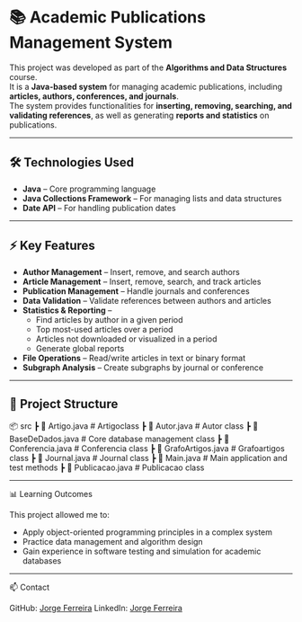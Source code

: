 # 📚 Academic Publications Management System

This project was developed as part of the **Algorithms and Data Structures** course.  
It is a **Java-based system** for managing academic publications, including **articles, authors, conferences, and journals**.  
The system provides functionalities for **inserting, removing, searching, and validating references**, as well as generating **reports and statistics** on publications.

---

## 🛠️ Technologies Used
- **Java** – Core programming language  
- **Java Collections Framework** – For managing lists and data structures  
- **Date API** – For handling publication dates  

---

## ⚡ Key Features
- **Author Management** – Insert, remove, and search authors  
- **Article Management** – Insert, remove, search, and track articles  
- **Publication Management** – Handle journals and conferences  
- **Data Validation** – Validate references between authors and articles  
- **Statistics & Reporting** –  
  - Find articles by author in a given period  
  - Top most-used articles over a period  
  - Articles not downloaded or visualized in a period  
  - Generate global reports  
- **File Operations** – Read/write articles in text or binary format  
- **Subgraph Analysis** – Create subgraphs by journal or conference  

---

## 📂 Project Structure
📦 src
┣ 📜 Artigo.java # Artigoclass
┣ 📜 Autor.java # Autor class
┣ 📜 BaseDeDados.java # Core database management class
┣ 📜 Conferencia.java # Conferencia class
┣ 📜 GrafoArtigos.java # Grafoartigos class
┣ 📜 Journal.java # Journal class
┣ 📜 Main.java # Main application and test methods
┣ 📜 Publicacao.java # Publicacao class

---

📊 Learning Outcomes

This project allowed me to:

- Apply object-oriented programming principles in a complex system
- Practice data management and algorithm design
- Gain experience in software testing and simulation for academic databases

---

📫 Contact

GitHub: [Jorge Ferreira](https://github.com/JorgeFerreiraa)
LinkedIn: [Jorge Ferreira](https://www.linkedin.com/in/jorge-ferreira-015668311/)
